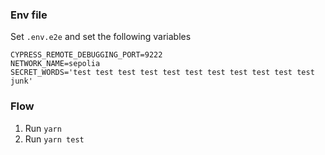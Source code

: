### Env file

Set `.env.e2e` and set the following variables

```
CYPRESS_REMOTE_DEBUGGING_PORT=9222
NETWORK_NAME=sepolia
SECRET_WORDS='test test test test test test test test test test test junk'
```

### Flow

1. Run `yarn`
2. Run `yarn test`